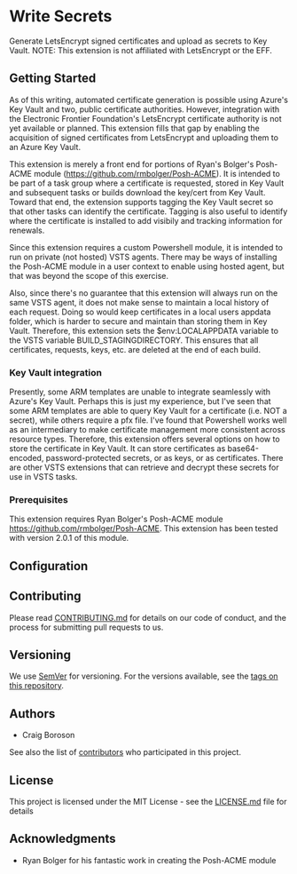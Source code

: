
# Write Secrets

Generate LetsEncrypt signed certificates and upload as secrets to Key Vault.
NOTE:  This extension is not affiliated with LetsEncrypt or the EFF.

## Getting Started
As of this writing, automated certificate generation is possible using Azure's Key Vault and two, public certificate authorities.  However, integration with the Electronic Frontier Foundation's LetsEncrypt certificate authority is not yet available or planned.  This extension fills that gap by enabling the acquisition of signed certificates from LetsEncrypt and uploading them to an Azure Key Vault.

This extension is merely a front end for portions of Ryan's Bolger's Posh-ACME module (https://github.com/rmbolger/Posh-ACME).  It is intended to be part of a task group where a certificate is requested, stored in Key Vault and subsequent tasks or builds download the key/cert from Key Vault.  Toward that end, the extension supports tagging the Key Vault secret so that other tasks can identify the certificate.  Tagging is also useful to identify where the certificate is installed to add visibily and tracking information for renewals.

Since this extension requires a custom Powershell module, it is intended to run on private (not hosted) VSTS agents.  There may be ways of installing the Posh-ACME module in a user context to enable using hosted agent, but that was beyond the scope of this exercise.

Also, since there's no guarantee that this extension will always run on the same VSTS agent, it does not make sense to maintain a local history of each request.  Doing so would keep certificates in a local users appdata folder, which is harder to secure and maintain than storing them in Key Vault.  Therefore, this extension sets the $env:LOCALAPPDATA variable to the VSTS variable BUILD_STAGINGDIRECTORY.  This ensures that all certificates, requests, keys, etc. are deleted at the end of each build.


### Key Vault integration
Presently, some ARM templates are unable to integrate seamlessly with Azure's Key Vault.  Perhaps this is just my experience, but I've seen that some ARM templates are able to query Key Vault for a certificate (i.e. NOT a secret), while others require a pfx file.  I've found that Powershell works well as an intermediary to make certificate management more consistent across resource types.  Therefore, this extension offers several options on how to store the certificate in Key Vault.  It can store certificates as base64-encoded, password-protected secrets, or as keys, or as certificates.  There are other VSTS extensions that can retrieve and decrypt these secrets for use in VSTS tasks. 

### Prerequisites
This extension requires Ryan Bolger's Posh-ACME module https://github.com/rmbolger/Posh-ACME.  This extension has been tested with version 2.0.1 of this module.

## Configuration


## Contributing

Please read [CONTRIBUTING.md](https://gist.github.com/PurpleBooth/b24679402957c63ec426) for details on our code of conduct, and the process for submitting pull requests to us.

## Versioning

We use [SemVer](http://semver.org/) for versioning. For the versions available, see the [tags on this repository](https://github.com/your/project/tags). 

## Authors

* Craig Boroson 

See also the list of [contributors](https://github.com/cboroson/VSTS-LetsEncrypt/contributors) who participated in this project.

## License

This project is licensed under the MIT License - see the [LICENSE.md](LICENSE.md) file for details

## Acknowledgments

* Ryan Bolger for his fantastic work in creating the Posh-ACME module
